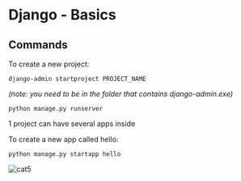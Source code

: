 # Django - Basics

## Commands

To create a new project:

```django
django-admin startproject PROJECT_NAME
```

_(note: you need to be in the folder that contains django-admin.exe)_
  
  

```django
python manage.py runserver
```

1 project can have several apps inside

To create a new app called hello:

```django
python manage.py startapp hello
```



![cat5](https://pinklillies.github.io/images/cat5.jfif)
